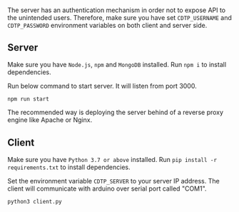 ####

The server has an authentication mechanism in order not to
expose API to the unintended users. Therefore, make sure you have
set `CDTP_USERNAME` and `CDTP_PASSWORD` environment variables on both
client and server side.

## Server
Make sure you have `Node.js`, `npm` and `MongoDB` installed. 
Run `npm i` to install dependencies.

Run below command to start server. It will listen from port 3000.
```commandline
npm run start
```

The recommended way is deploying the server behind of a reverse proxy 
engine like Apache or Nginx.

## Client
Make sure you have `Python 3.7 or above` installed. 
Run `pip install -r requirements.txt` to install dependencies.

Set the environment variable `CDTP_SERVER` to your server IP address. 
The client will communicate with arduino over serial port called "COM1".

`python3 client.py`
